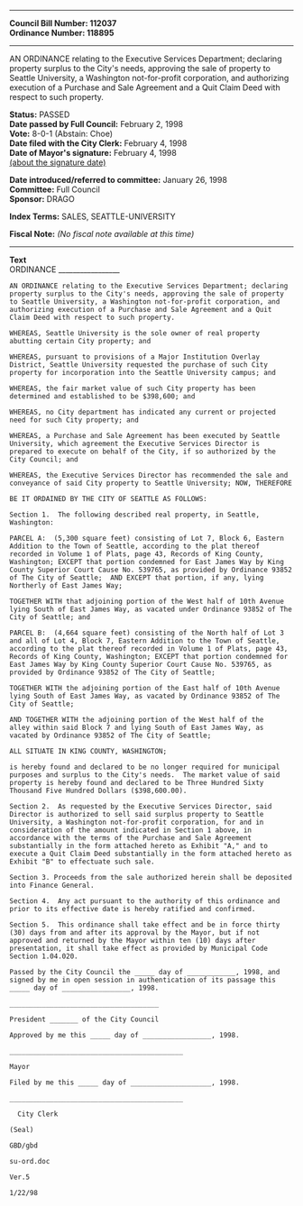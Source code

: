 * * * * *  
  
**Council Bill Number: [](#h0)[](#h2)112037**   
**Ordinance Number: 118895**  
  
* * * * *  
  
AN ORDINANCE relating to the Executive Services Department; declaring property surplus to the City's needs, approving the sale of property to Seattle University, a Washington not-for-profit corporation, and authorizing execution of a Purchase and Sale Agreement and a Quit Claim Deed with respect to such property.  
  
**Status:** PASSED   
**Date passed by Full Council:** February 2, 1998   
**Vote:** 8-0-1 (Abstain: Choe)   
**Date filed with the City Clerk:** February 4, 1998   
**Date of Mayor's signature:** February 4, 1998   
[(about the signature date)](/~public/approvaldate.htm)   
  
  
**Date introduced/referred to committee:** January 26, 1998   
**Committee:** Full Council   
**Sponsor:** DRAGO   
  
**Index Terms:** SALES, SEATTLE-UNIVERSITY  
  
**Fiscal Note:** *(No fiscal note available at this time)*  
  
* * * * *  
  
**Text**  
    ORDINANCE _________________  
  
    AN ORDINANCE relating to the Executive Services Department; declaring  
    property surplus to the City's needs, approving the sale of property  
    to Seattle University, a Washington not-for-profit corporation, and  
    authorizing execution of a Purchase and Sale Agreement and a Quit  
    Claim Deed with respect to such property.  
  
    WHEREAS, Seattle University is the sole owner of real property  
    abutting certain City property; and  
  
    WHEREAS, pursuant to provisions of a Major Institution Overlay  
    District, Seattle University requested the purchase of such City  
    property for incorporation into the Seattle University campus; and  
  
    WHEREAS, the fair market value of such City property has been  
    determined and established to be $398,600; and  
  
    WHEREAS, no City department has indicated any current or projected  
    need for such City property; and  
  
    WHEREAS, a Purchase and Sale Agreement has been executed by Seattle  
    University, which agreement the Executive Services Director is  
    prepared to execute on behalf of the City, if so authorized by the  
    City Council; and  
  
    WHEREAS, the Executive Services Director has recommended the sale and  
    conveyance of said City property to Seattle University; NOW, THEREFORE  
  
    BE IT ORDAINED BY THE CITY OF SEATTLE AS FOLLOWS:  
  
    Section 1.  The following described real property, in Seattle,  
    Washington:  
  
    PARCEL A:  (5,300 square feet) consisting of Lot 7, Block 6, Eastern  
    Addition to the Town of Seattle, according to the plat thereof  
    recorded in Volume 1 of Plats, page 43, Records of King County,  
    Washington; EXCEPT that portion condemned for East James Way by King  
    County Superior Court Cause No. 539765, as provided by Ordinance 93852  
    of The City of Seattle;  AND EXCEPT that portion, if any, lying  
    Northerly of East James Way;  
  
    TOGETHER WITH that adjoining portion of the West half of 10th Avenue  
    lying South of East James Way, as vacated under Ordinance 93852 of The  
    City of Seattle; and  
  
    PARCEL B:  (4,664 square feet) consisting of the North half of Lot 3  
    and all of Lot 4, Block 7, Eastern Addition to the Town of Seattle,  
    according to the plat thereof recorded in Volume 1 of Plats, page 43,  
    Records of King County, Washington; EXCEPT that portion condemned for  
    East James Way by King County Superior Court Cause No. 539765, as  
    provided by Ordinance 93852 of The City of Seattle;  
  
    TOGETHER WITH the adjoining portion of the East half of 10th Avenue  
    lying South of East James Way, as vacated by Ordinance 93852 of The  
    City of Seattle;  
  
    AND TOGETHER WITH the adjoining portion of the West half of the  
    alley within said Block 7 and lying South of East James Way, as  
    vacated by Ordinance 93852 of The City of Seattle;  
  
    ALL SITUATE IN KING COUNTY, WASHINGTON;  
  
    is hereby found and declared to be no longer required for municipal  
    purposes and surplus to the City's needs.  The market value of said  
    property is hereby found and declared to be Three Hundred Sixty  
    Thousand Five Hundred Dollars ($398,600.00).  
  
    Section 2.  As requested by the Executive Services Director, said  
    Director is authorized to sell said surplus property to Seattle  
    University, a Washington not-for-profit corporation, for and in  
    consideration of the amount indicated in Section 1 above, in  
    accordance with the terms of the Purchase and Sale Agreement  
    substantially in the form attached hereto as Exhibit "A," and to  
    execute a Quit Claim Deed substantially in the form attached hereto as  
    Exhibit "B" to effectuate such sale.  
  
    Section 3. Proceeds from the sale authorized herein shall be deposited  
    into Finance General.  
  
    Section 4.  Any act pursuant to the authority of this ordinance and  
    prior to its effective date is hereby ratified and confirmed.  
  
    Section 5.  This ordinance shall take effect and be in force thirty  
    (30) days from and after its approval by the Mayor, but if not  
    approved and returned by the Mayor within ten (10) days after  
    presentation, it shall take effect as provided by Municipal Code  
    Section 1.04.020.  
  
    Passed by the City Council the _____ day of ____________, 1998, and  
    signed by me in open session in authentication of its passage this  
    _____ day of _________________, 1998.  
  
    _____________________________________  
  
    President _______ of the City Council  
  
    Approved by me this _____ day of _________________, 1998.  
  
    ___________________________________________  
  
    Mayor  
  
    Filed by me this _____ day of ____________________, 1998.  
  
    ___________________________________________  
  
      City Clerk  
  
    (Seal)  
  
    GBD/gbd  
  
    su-ord.doc  
  
    Ver.5  
  
    1/22/98  
